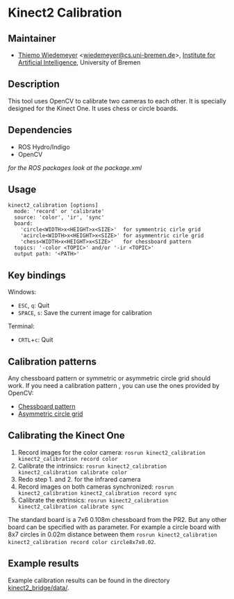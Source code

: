 # Kinect2 Calibration

## Maintainer

- [Thiemo Wiedemeyer](https://ai.uni-bremen.de/team/thiemo_wiedemeyer) <<wiedemeyer@cs.uni-bremen.de>>, [Institute for Artificial Intelligence](http://ai.uni-bremen.de/), University of Bremen

## Description

This tool uses OpenCV to calibrate two cameras to each other. It is specially designed for the Kinect  One. It uses chess or circle boards.

## Dependencies

- ROS Hydro/Indigo
- OpenCV

*for the ROS packages look at the package.xml*

## Usage

```
kinect2_calibration [options]
  mode: 'record' or 'calibrate'
  source: 'color', 'ir', 'sync'
  board:
    'circle<WIDTH>x<HEIGHT>x<SIZE>'  for symmentric cirle grid
    'acircle<WIDTH>x<HEIGHT>x<SIZE>' for asymmentric cirle grid
    'chess<WIDTH>x<HEIGHT>x<SIZE>'   for chessboard pattern
  topics: '-color <TOPIC>' and/or '-ir <TOPIC>'
  output path: '<PATH>'
```

## Key bindings

Windows:
- `ESC`, `q`: Quit
- `SPACE`, `s`: Save the current image for calibration

Terminal:
- `CRTL`+`c`: Quit

## Calibration patterns

Any chessboard pattern or symmetric or asymmetric circle grid should work. If you need a calibration pattern , you can use the ones provided by OpenCV:
- [Chessboard pattern](http://docs.opencv.org/_downloads/pattern.png)
- [Asymmetric circle grid](http://docs.opencv.org/_downloads/acircles_pattern.png)

## Calibrating the Kinect One

1. Record images for the color camera: `rosrun kinect2_calibration kinect2_calibration record color`
2. Calibrate the intrinsics: `rosrun kinect2_calibration kinect2_calibration calibrate color`
3. Redo step 1. and 2. for the infrared camera
4. Record images on both cameras synchronized: `rosrun kinect2_calibration kinect2_calibration record sync`
4. Calibrate the extrinsics: `rosrun kinect2_calibration kinect2_calibration calibrate sync`

The standard board is a 7x6 0.108m chessboard from the PR2. But any other board can be specified with as parameter. For example a circle board with 8x7 circles in 0.02m distance between them `rosrun kinect2_calibration kinect2_calibration record color circle8x7x0.02`.

## Example results

Example calibration results can be found in the directory [kinect2_bridge/data/](https://github.com/code-iai/iai_kinect2/tree/master/kinect2_bridge/data).
